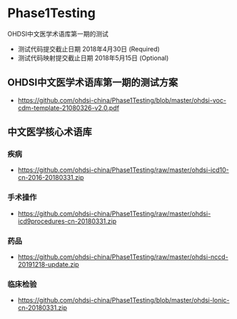 # Phase1Testing
OHDSI中文医学术语库第一期的测试

* 测试代码提交截止日期 2018年4月30日 (Required)
 * 测试代码映射提交截止日期 2018年5月15日 (Optional)

## OHDSI中文医学术语库第一期的测试方案
* https://github.com/ohdsi-china/Phase1Testing/blob/master/ohdsi-voc-cdm-template-21080326-v2.0.pdf

## 中文医学核心术语库

### 疾病

* https://github.com/ohdsi-china/Phase1Testing/raw/master/ohdsi-icd10-cn-2016-20180331.zip

### 手术操作

* https://github.com/ohdsi-china/Phase1Testing/raw/master/ohdsi-icd9procedures-cn-20180331.zip

### 药品

* https://github.com/ohdsi-china/Phase1Testing/raw/master/ohdsi-nccd-20191218-update.zip

### 临床检验

* https://github.com/ohdsi-china/Phase1Testing/blob/master/ohdsi-lonic-cn-20180331.zip
